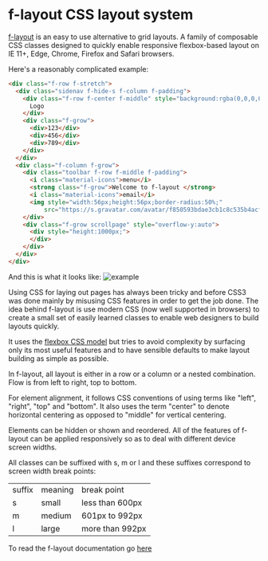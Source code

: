 # f-layout CSS layout system

[f-layout](https://jhlagado.github.io/f-layout) is an easy to use alternative to grid layouts. 
A family of composable CSS classes designed to quickly enable 
responsive flexbox-based layout on IE 11+, Edge, Chrome, Firefox 
and Safari browsers.

Here's a reasonably complicated example:
```html
<div class="f-row f-stretch">
  <div class="sidenav f-hide-s f-column f-padding">
    <div class="f-row f-center f-middle" style="background:rgba(0,0,0,0.1);height:80px;">
      Logo
    </div>
    <div class="f-grow">
      <div>123</div>
      <div>456</div>
      <div>789</div>
    </div>
  </div>
  <div class="f-column f-grow">
    <div class="toolbar f-row f-middle f-padding">
      <i class="material-icons">menu</i>
      <strong class="f-grow">Welcome to f-layout </strong>
      <i class="material-icons">email</i>
      <img style="width:56px;height:56px;border-radius:50%;"
          src="https://s.gravatar.com/avatar/f850593bdae3cb1c8c535b4acfdfdb98?s=80">
    </div>
    <div class="f-grow scrollpage" style="overflow-y:auto">
      <div style="height:1000px;">
      </div>
    </div>
  </div>
</div>
```
And this is what it looks like:
![example](https://jhlagado.github.io/f-layout/example.png)


Using CSS for laying out pages has always been tricky and before CSS3 
was done mainly by misusing CSS features in order to get the job done.
The idea behind f-layout is use modern CSS (now well supported
in browsers) to create a small set of easily learned classes 
to enable web designers to build layouts quickly.

It uses the <a href="https://css-tricks.com/snippets/css/a-guide-to-flexbox/">flexbox CSS model</a>
but tries to avoid complexity by surfacing only its most useful features 
and to have sensible defaults to make layout building as simple as possible. 
      
In f-layout, all layout is either in a row or a column or 
a nested combination. Flow is from left to right, top to bottom. 

For element alignment, it follows CSS conventions of using terms like "left", "right", "top" and "bottom".
It also uses the term "center" to denote horizontal centering as opposed 
to "middle" for vertical centering.

Elements can be hidden or shown and reordered. All of the features of
f-layout can be applied responsively so as to deal with different
device screen widths.

All classes can be suffixed with s, m or l and these suffixes
correspond to screen width break points:

<table>
  <tr><td>suffix</td><td>meaning</td><td>break point</td></tr>
  <tr><td>s</td><td>small</td><td>less than 600px</td></tr>
  <tr><td>m</td><td>medium</td><td>601px to 992px</td></tr>
  <tr><td>l</td><td>large</td><td>more than 992px</td></tr>
</table>

To read the f-layout documentation go [here](https://jhlagado.github.io/f-layout)
